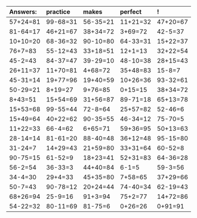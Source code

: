 | Answers: | practice | makes | perfect | ! |
| :--- | :--- | :--- | :--- | :--- |
| 57+24=81 | 99-68=31 | 56-35=21 | 11+21=32 | 47+20=67 | 
| 81-64=17 | 46+21=67 | 38+34=72 | 3+69=72 | 42-5=37 | 
| 10+10=20 | 68-36=32 | 90-10=80 | 64-33=31 | 15+22=37 | 
| 76+7=83 | 55-12=43 | 33+18=51 | 12+1=13 | 32+22=54 | 
| 45-2=43 | 84-37=47 | 39-29=10 | 48-10=38 | 28+15=43 | 
| 26+11=37 | 11+70=81 | 4+68=72 | 35+48=83 | 15-8=7 | 
| 45-31=14 | 19+77=96 | 19+40=59 | 10+26=36 | 93-32=61 | 
| 50-29=21 | 8+19=27 | 9+76=85 | 0+15=15 | 38+34=72 | 
| 8+43=51 | 15+54=69 | 31+56=87 | 89-71=18 | 65+13=78 | 
| 15+53=68 | 99-55=44 | 72-8=64 | 25+57=82 | 52-46=6 | 
| 15+49=64 | 40+22=62 | 90-35=55 | 46-34=12 | 75-70=5 | 
| 11+22=33 | 66-4=62 | 6+65=71 | 59+36=95 | 50+13=63 | 
| 28-14=14 | 81-61=20 | 88-40=48 | 36+12=48 | 95-15=80 | 
| 31-24=7 | 14+29=43 | 21+59=80 | 33+31=64 | 60-52=8 | 
| 90-75=15 | 61-52=9 | 18+23=41 | 52+31=83 | 64-36=28 | 
| 56-2=54 | 36-33=3 | 44+40=84 | 6-1=5 | 59-3=56 | 
| 34-4=30 | 29+4=33 | 45+35=80 | 7+58=65 | 37+29=66 | 
| 50-7=43 | 90-78=12 | 20+24=44 | 74-40=34 | 62-19=43 | 
| 68+26=94 | 25-9=16 | 91+3=94 | 75+2=77 | 14+72=86 | 
| 54-22=32 | 80-11=69 | 81-75=6 | 0+26=26 | 0+91=91 | 
